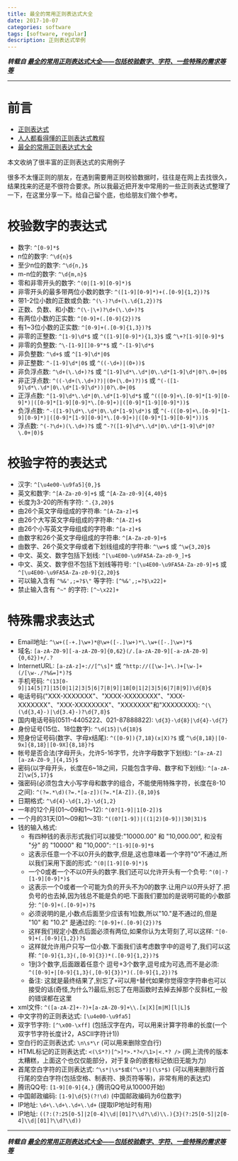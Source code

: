 ```yaml
---
title: 最全的常用正则表达式大全
date: 2017-10-07
categories: software
tags: [software, regular]
description: 正则表达式举例
---
```


***转载自 [最全的常用正则表达式大全——包括校验数字、字符、一些特殊的需求等等](http://www.cnblogs.com/zxin/archive/2013/01/26/2877765.html)***

---------------------------


# 前言
- [正则表达式](https://draapho.github.io/2016/12/18/1628-soft-regular/)
- [人人都看得懂的正则表达式教程](https://draapho.github.io/2017/09/19/1726-soft-easyre/)
- [最全的常用正则表达式大全](https://draapho.github.io/2017/10/07/1727-soft-reexample/)

本文收纳了很丰富的正则表达式的实用例子

很多不太懂正则的朋友，在遇到需要用正则校验数据时，往往是在网上去找很久，结果找来的还是不很符合要求。所以我最近把开发中常用的一些正则表达式整理了一下，在这里分享一下。给自己留个底，也给朋友们做个参考。

# 校验数字的表达式

- 数字: `^[0-9]*$`
- n位的数字: `^\d{n}$`
- 至少n位的数字: `^\d{n,}$`
- m-n位的数字: `^\d{m,n}$`
- 零和非零开头的数字: `^(0|[1-9][0-9]*)$`
- 非零开头的最多带两位小数的数字: `^([1-9][0-9]*)+(.[0-9]{1,2})?$`
- 带1-2位小数的正数或负数: `^(\-)?\d+(\.\d{1,2})?$`
- 正数、负数、和小数: `^(\-|\+)?\d+(\.\d+)?$`
- 有两位小数的正实数: `^[0-9]+(.[0-9]{2})?$`
- 有1~3位小数的正实数: `^[0-9]+(.[0-9]{1,3})?$`
- 非零的正整数: `^[1-9]\d*$`
    或 `^([1-9][0-9]*){1,3}$`
    或 `^\+?[1-9][0-9]*$`
- 非零的负整数: `^\-[1-9][]0-9"*$`
    或 `^-[1-9]\d*$`
- 非负整数: `^\d+$`
    或 `^[1-9]\d*|0$`
- 非正整数: `^-[1-9]\d*|0$`
    或 `^((-\d+)|(0+))$`
- 非负浮点数: `^\d+(\.\d+)?$`
    或 `^[1-9]\d*\.\d*|0\.\d*[1-9]\d*|0?\.0+|0$`
- 非正浮点数: `^((-\d+(\.\d+)?)|(0+(\.0+)?))$`
    或 `^(-([1-9]\d*\.\d*|0\.\d*[1-9]\d*))|0?\.0+|0$`
- 正浮点数: `^[1-9]\d*\.\d*|0\.\d*[1-9]\d*$`
    或 `^(([0-9]+\.[0-9]*[1-9][0-9]*)|([0-9]*[1-9][0-9]*\.[0-9]+)|([0-9]*[1-9][0-9]*))$`
- 负浮点数: `^-([1-9]\d*\.\d*|0\.\d*[1-9]\d*)$`
    或 `^(-(([0-9]+\.[0-9]*[1-9][0-9]*)|([0-9]*[1-9][0-9]*\.[0-9]+)|([0-9]*[1-9][0-9]*)))$`
- 浮点数: `^(-?\d+)(\.\d+)?$`
    或 `^-?([1-9]\d*\.\d*|0\.\d*[1-9]\d*|0?\.0+|0)$`

# 校验字符的表达式

- 汉字: `^[\u4e00-\u9fa5]{0,}$`
- 英文和数字: `^[A-Za-z0-9]+$`
    或 `^[A-Za-z0-9]{4,40}$`
- 长度为3-20的所有字符: `^.{3,20}$`
- 由26个英文字母组成的字符串: `^[A-Za-z]+$`
- 由26个大写英文字母组成的字符串: `^[A-Z]+$`
- 由26个小写英文字母组成的字符串: `^[a-z]+$`
- 由数字和26个英文字母组成的字符串: `^[A-Za-z0-9]+$`
- 由数字、26个英文字母或者下划线组成的字符串: `^\w+$`
    或 `^\w{3,20}$`
- 中文、英文、数字包括下划线: `^[\u4E00-\u9FA5A-Za-z0-9_]+$`
- 中文、英文、数字但不包括下划线等符号: `^[\u4E00-\u9FA5A-Za-z0-9]+$`
    或 `^[\u4E00-\u9FA5A-Za-z0-9]{2,20}$`
- 可以输入含有 `^%&',;=?$\"` 等字符: `[^%&',;=?$\x22]+`
- 禁止输入含有 `^~"` 的字符: `[^~\x22]+`

# 特殊需求表达式

- Email地址: `^\w+([-+.]\w+)*@\w+([-.]\w+)*\.\w+([-.]\w+)*$`
- 域名: `[a-zA-Z0-9][-a-zA-Z0-9]{0,62}(/.[a-zA-Z0-9][-a-zA-Z0-9]{0,62})+/.?`
- InternetURL: `[a-zA-z]+://[^\s]*` 或 `^http://([\w-]+\.)+[\w-]+(/[\w-./?%&=]*)?$`
- 手机号码: `^(13[0-9]|14[5|7]|15[0|1|2|3|5|6|7|8|9]|18[0|1|2|3|5|6|7|8|9])\d{8}$`
- 电话号码("XXX-XXXXXXX"、"XXXX-XXXXXXXX"、"XXX-XXXXXXX"、"XXX-XXXXXXXX"、"XXXXXXX"和"XXXXXXXX):
    `^(\(\d{3,4}-)|\d{3.4}-)?\d{7,8}$`
- 国内电话号码(0511-4405222、021-87888822):
    `\d{3}-\d{8}|\d{4}-\d{7}`
- 身份证号(15位、18位数字): `^\d{15}|\d{18}$`
- 短身份证号码(数字、字母x结尾): `^([0-9]){7,18}(x|X)?$`
    或 `^\d{8,18}|[0-9x]{8,18}|[0-9X]{8,18}?$`
- 帐号是否合法(字母开头，允许5-16字节，允许字母数字下划线):
    `^[a-zA-Z][a-zA-Z0-9_]{4,15}$`
- 密码(以字母开头，长度在6~18之间，只能包含字母、数字和下划线):
    `^[a-zA-Z]\w{5,17}$`
- 强密码(必须包含大小写字母和数字的组合，不能使用特殊字符，长度在8-10之间):
    `^(?=.*\d)(?=.*[a-z])(?=.*[A-Z]).{8,10}$`
- 日期格式: `^\d{4}-\d{1,2}-\d{1,2}`
- 一年的12个月(01～09和1～12): `^(0?[1-9]|1[0-2])$`
- 一个月的31天(01～09和1～31): `^((0?[1-9])|((1|2)[0-9])|30|31)$`
- 钱的输入格式:
    - 有四种钱的表示形式我们可以接受:"10000.00" 和 "10,000.00", 和没有 "分" 的 "10000" 和 "10,000":
        `^[1-9][0-9]*$`
    - 这表示任意一个不以0开头的数字,但是,这也意味着一个字符"0"不通过,所以我们采用下面的形式:
        `^(0|[1-9][0-9]*)$`
    - 一个0或者一个不以0开头的数字.我们还可以允许开头有一个负号:
        `^(0|-?[1-9][0-9]*)$`
    - 这表示一个0或者一个可能为负的开头不为0的数字.让用户以0开头好了.把负号的也去掉,因为钱总不能是负的吧.下面我们要加的是说明可能的小数部分:
        `^[0-9]+(.[0-9]+)?$`
    - 必须说明的是,小数点后面至少应该有1位数,所以"10."是不通过的,但是 "10" 和 "10.2" 是通过的:
        `^[0-9]+(.[0-9]{2})?$`
    - 这样我们规定小数点后面必须有两位,如果你认为太苛刻了,可以这样:
        `^[0-9]+(.[0-9]{1,2})?$`
    - 这样就允许用户只写一位小数.下面我们该考虑数字中的逗号了,我们可以这样:
        `^[0-9]{1,3}(,[0-9]{3})*(.[0-9]{1,2})?$`
    - 1到3个数字,后面跟着任意个 逗号+3个数字,逗号成为可选,而不是必须:
        `^([0-9]+|[0-9]{1,3}(,[0-9]{3})*)(.[0-9]{1,2})?$`
    - 备注: 这就是最终结果了,别忘了`+`可以用`*`替代如果你觉得空字符串也可以接受的话(奇怪,为什么?)最后,别忘了在用函数时去掉去掉那个反斜杠,一般的错误都在这里
- xml文件: `^([a-zA-Z]+-?)+[a-zA-Z0-9]+\\.[x|X][m|M][l|L]$`
- 中文字符的正则表达式: `[\u4e00-\u9fa5]`
- 双字节字符: `[^\x00-\xff]`
    (包括汉字在内，可以用来计算字符串的长度(一个双字节字符长度计2，ASCII字符计1))
- 空白行的正则表达式: `\n\s*\r` (可以用来删除空白行)
- HTML标记的正则表达式: `<(\S*?)[^>]*>.*?</\1>|<.*? />`
    (网上流传的版本太糟糕，上面这个也仅仅能部分，对于复杂的嵌套标记依旧无能为力)
- 首尾空白字符的正则表达式: `^\s*|\s*$或(^\s*)|(\s*$)`
    (可以用来删除行首行尾的空白字符(包括空格、制表符、换页符等等)，非常有用的表达式)
- 腾讯QQ号: `[1-9][0-9]{4,}` (腾讯QQ号从10000开始)
- 中国邮政编码: `[1-9]\d{5}(?!\d)` (中国邮政编码为6位数字)
- IP地址: `\d+\.\d+\.\d+\.\d+` (提取IP地址时有用)
- IP地址: `((?:(?:25[0-5]|2[0-4]\\d|[01]?\\d?\\d)\\.){3}(?:25[0-5]|2[0-4]\\d|[01]?\\d?\\d))`



------------------------------

***转载自 [最全的常用正则表达式大全——包括校验数字、字符、一些特殊的需求等等](http://www.cnblogs.com/zxin/archive/2013/01/26/2877765.html)***
